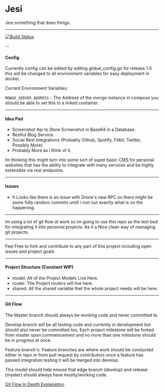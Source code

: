 # Jesi
Jesi something that does things.

---
[![Build Status](http://drone.setkeh.com:8000/api/badges/thesetkehproject/jesi/status.svg)](http://drone.setkeh.com:8000/thesetkehproject/jesi)

--
#### Config
Currently config can be edited by editing global_config.go for release 1.0 this will be changed to all environment variables for easy deployment in docker.

Current Environment Variables:

`MONGO_SERVER_ADDRESS` - The Address of the mongo instance in compose you should be able to set this to a linked container.

---
#### Idea Pad

* Screenshot Api to Store Screenshot in Base64 in a Database.
* Restful Blog Service.
* Social Rest Integrations (Probably Github, Spotify, Fitbit, Twitter, Possibly More)
* Probably More as i think of it.

Im thinking this might turn into some sort of super basic CMS for personal websites that has the
ability to integrate with many services and be highly extensible via rest endpoints.

---
#### Issues
* It Looks like there is an issue with Drone's new RPC so there might be some fully random commits untill i iron out exactly what is on the happening.

---

Im using a lot of git flow at work so im going to use this repo as the test bed for integrating it into personal projects.
As it a Nice clean way of managing git projects.

---
Feel Free to fork and contribute to any part of this project including open issues and project goals.

---
#### Project Structure (Constant WIP)

- model: All of the Project Models Live Here.
- router: The Project routers will live here.
- shared: All the shared variable thet the whole project needs will be here.

---
#### Git Flow

The Master branch should always be working code and never committed to.

Develop branch will be all testing code and currently in development but should also never be committed too, Each project milestone will be forked from master upon commencement and no more than one milestone should be in progress at once.

Feature branch's: Feature branches are where work should be conducted either in repo or from pull request by contributors once a feature has passed integration testing it will be merged into develop.

This model should help ensure that edge branch (develop) and release (master) should always have mostly/working code.

[Git Flow In Depth Explanation](https://l.facebook.com/l.php?u=https%3A%2F%2Fdatasift.github.io%2Fgitflow%2FIntroducingGitFlow.html&h=ATNOaCBBQVafyBUdykfJS8qEUUeSssmeVArKPYzAj-K858LWSr_FB25tghJu5OMvAzGP3XPhohzVbTaqlS0C3fnYVn92wMYDiHWM0NS8gbdosWdviz8TjmzGJdM4_cArWy4)